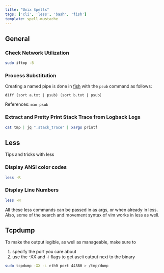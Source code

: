 ```yaml
---
title: "Unix Spells"
tags: ['cli', 'less', 'bash', 'fish']
template: spell.mustache
---
```


## General

### Check Network Utilization

```bash
sudo iftop -B
```

### Process Substitution
Creating a named pipe is done in [fish](https://fishshell.com/) with the `psub` command as follows:

```
diff (sort a.txt | psub) (sort b.txt | psub)
```

References: `man psub`

### Extract and Pretty Print Stack Trace from Logback Logs

```bash
cat tmp | jq ".stack_trace" | xargs printf
```

## Less
Tips and tricks with less

### Display ANSI color codes
```bash
less -R
```

### Display Line Numbers
```bash
less -N
```

All these less commands can be passed in as args, or when already in less.
Also, some of the search and movement syntax of vim works in less as well.

## Tcpdump

To make the output legible, as well as manageable, make sure to
1. specify the port you care about
2. use the -XX and -i flags to get ascii output next to the binary

```bash
sudo tcpdump -XX -i eth0 port 44380 > /tmp/dump
```
